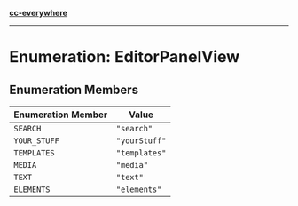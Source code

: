 [**cc-everywhere**](../../../../../index.md)

***

# Enumeration: EditorPanelView

## Enumeration Members

| Enumeration Member | Value |
| ------ | ------ |
| <a id="search"></a> `SEARCH` | `"search"` |
| <a id="your_stuff"></a> `YOUR_STUFF` | `"yourStuff"` |
| <a id="templates"></a> `TEMPLATES` | `"templates"` |
| <a id="media"></a> `MEDIA` | `"media"` |
| <a id="text"></a> `TEXT` | `"text"` |
| <a id="elements"></a> `ELEMENTS` | `"elements"` |
